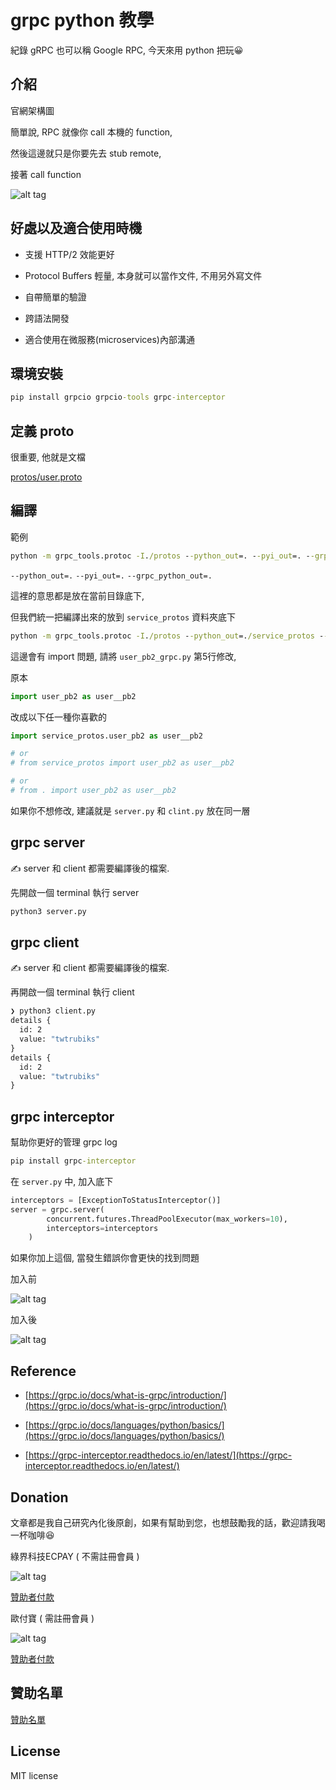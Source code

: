 # grpc python 教學

紀錄 gRPC 也可以稱 Google RPC, 今天來用 python 把玩😀

## 介紹

官網架構圖

簡單說, RPC 就像你 call 本機的 function,

然後這邊就只是你要先去 stub remote,

接著 call function

![alt tag](https://i.imgur.com/BeHImgV.png)

## 好處以及適合使用時機

- 支援  HTTP/2 效能更好

- Protocol Buffers 輕量, 本身就可以當作文件, 不用另外寫文件

- 自帶簡單的驗證

- 跨語法開發

- 適合使用在微服務(microservices)內部溝通

## 環境安裝

```cmd
pip install grpcio grpcio-tools grpc-interceptor
```

## 定義 proto

很重要, 他就是文檔

[protos/user.proto](protos/user.proto)

## 編譯

範例

``` cmd
python -m grpc_tools.protoc -I./protos --python_out=. --pyi_out=. --grpc_python_out=. ./protos/user.proto
```

`--python_out=.` `--pyi_out=.` `--grpc_python_out=.`

這裡的意思都是放在當前目錄底下,

但我們統一把編譯出來的放到 `service_protos` 資料夾底下

```cmd
python -m grpc_tools.protoc -I./protos --python_out=./service_protos --pyi_out=./service_protos --grpc_python_out=./service_protos ./protos/user.proto
```

這邊會有 import 問題, 請將 `user_pb2_grpc.py` 第5行修改,

原本

```python
import user_pb2 as user__pb2
```

改成以下任一種你喜歡的

```python
import service_protos.user_pb2 as user__pb2

# or
# from service_protos import user_pb2 as user__pb2

# or
# from . import user_pb2 as user__pb2
```

如果你不想修改, 建議就是 `server.py` 和 `clint.py` 放在同一層

## grpc server

✍ server 和 client 都需要編譯後的檔案.

先開啟一個 terminal 執行 server

```cmd
python3 server.py
```

## grpc client

✍ server 和 client 都需要編譯後的檔案.

再開啟一個 terminal 執行 client

```cmd
❯ python3 client.py
details {
  id: 2
  value: "twtrubiks"
}
details {
  id: 2
  value: "twtrubiks"
}
```

## grpc interceptor

幫助你更好的管理 grpc log

```cmd
pip install grpc-interceptor
```

在 `server.py` 中, 加入底下

```python
interceptors = [ExceptionToStatusInterceptor()]
server = grpc.server(
        concurrent.futures.ThreadPoolExecutor(max_workers=10),
        interceptors=interceptors
    )
```

如果你加上這個, 當發生錯誤你會更快的找到問題

加入前

![alt tag](https://i.imgur.com/9rgEXjK.png)

加入後

![alt tag](https://i.imgur.com/82XaPdV.png)

## Reference

* [https://grpc.io/docs/what-is-grpc/introduction/](https://grpc.io/docs/what-is-grpc/introduction/)

* [https://grpc.io/docs/languages/python/basics/](https://grpc.io/docs/languages/python/basics/)

* [https://grpc-interceptor.readthedocs.io/en/latest/](https://grpc-interceptor.readthedocs.io/en/latest/)

## Donation

文章都是我自己研究內化後原創，如果有幫助到您，也想鼓勵我的話，歡迎請我喝一杯咖啡:laughing:

綠界科技ECPAY ( 不需註冊會員 )

![alt tag](https://payment.ecpay.com.tw/Upload/QRCode/201906/QRCode_672351b8-5ab3-42dd-9c7c-c24c3e6a10a0.png)

[贊助者付款](http://bit.ly/2F7Jrha)

歐付寶 ( 需註冊會員 )

![alt tag](https://i.imgur.com/LRct9xa.png)

[贊助者付款](https://payment.opay.tw/Broadcaster/Donate/9E47FDEF85ABE383A0F5FC6A218606F8)

## 贊助名單

[贊助名單](https://github.com/twtrubiks/Thank-you-for-donate)

## License

MIT license